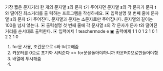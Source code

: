 가장 짧은 문자거리
한 개의 문자열 s와 문자 t가 주어지면 문자열 s의 각 문자가 문자 t와 떨어진 최소거리를 출
력하는 프로그램을 작성하세요.
▣ 입력설명
첫 번째 줄에 문자열 s와 문자 t가 주어진다. 문자열과 문자는 소문자로만 주어집니다.
문자열의 길이는 100을 넘지 않는다.
▣ 출력설명
첫 번째 줄에 각 문자열 s의 각 문자가 문자 t와 떨어진 거리를 순서대로 출력한다.
▣ 입력예제 1
teachermode e
▣ 출력예제 1
1 0 1 2 1 0 1 2 2 1 0

1. for문 사용, 조건문으로 s와 t비교해줌
2. 카운터를 0으로 초기화 시켜준다 => for문을돌아야하니까 카운터0으로만들어야함
3. 배열에 푸시해줌
4.

